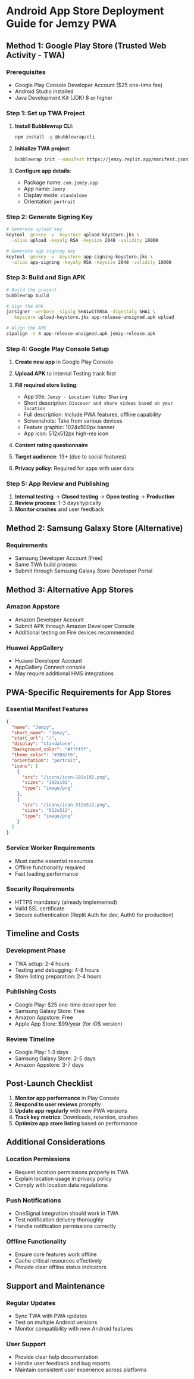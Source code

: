 # Android App Store Deployment Guide for Jemzy PWA

## Method 1: Google Play Store (Trusted Web Activity - TWA)

### Prerequisites
- Google Play Console Developer Account ($25 one-time fee)
- Android Studio installed
- Java Development Kit (JDK) 8 or higher

### Step 1: Set up TWA Project
1. **Install Bubblewrap CLI**:
   ```bash
   npm install -g @bubblewrap/cli
   ```

2. **Initialize TWA project**:
   ```bash
   bubblewrap init --manifest https://jemzy.replit.app/manifest.json
   ```

3. **Configure app details**:
   - Package name: `com.jemzy.app`
   - App name: `Jemzy`
   - Display mode: `standalone`
   - Orientation: `portrait`

### Step 2: Generate Signing Key
```bash
# Generate upload key
keytool -genkey -v -keystore upload-keystore.jks \
  -alias upload -keyalg RSA -keysize 2048 -validity 10000

# Generate app signing key  
keytool -genkey -v -keystore app-signing-keystore.jks \
  -alias app-signing -keyalg RSA -keysize 2048 -validity 10000
```

### Step 3: Build and Sign APK
```bash
# Build the project
bubblewrap build

# Sign the APK
jarsigner -verbose -sigalg SHA1withRSA -digestalg SHA1 \
  -keystore upload-keystore.jks app-release-unsigned.apk upload

# Align the APK
zipalign -v 4 app-release-unsigned.apk jemzy-release.apk
```

### Step 4: Google Play Console Setup
1. **Create new app** in Google Play Console
2. **Upload APK** to Internal Testing track first
3. **Fill required store listing**:
   - App title: `Jemzy - Location Video Sharing`
   - Short description: `Discover and share videos based on your location`
   - Full description: Include PWA features, offline capability
   - Screenshots: Take from various devices
   - Feature graphic: 1024x500px banner
   - App icon: 512x512px high-res icon

4. **Content rating questionnaire**
5. **Target audience**: 13+ (due to social features)
6. **Privacy policy**: Required for apps with user data

### Step 5: App Review and Publishing
1. **Internal testing** → **Closed testing** → **Open testing** → **Production**
2. **Review process**: 1-3 days typically
3. **Monitor crashes** and user feedback

## Method 2: Samsung Galaxy Store (Alternative)

### Requirements
- Samsung Developer Account (Free)
- Same TWA build process
- Submit through Samsung Galaxy Store Developer Portal

## Method 3: Alternative App Stores

### Amazon Appstore
- Amazon Developer Account
- Submit APK through Amazon Developer Console
- Additional testing on Fire devices recommended

### Huawei AppGallery
- Huawei Developer Account
- AppGallery Connect console
- May require additional HMS integrations

## PWA-Specific Requirements for App Stores

### Essential Manifest Features
```json
{
  "name": "Jemzy",
  "short_name": "Jemzy",
  "start_url": "/",
  "display": "standalone",
  "background_color": "#ffffff",
  "theme_color": "#3B82F6",
  "orientation": "portrait",
  "icons": [
    {
      "src": "/icons/icon-192x192.png",
      "sizes": "192x192",
      "type": "image/png"
    },
    {
      "src": "/icons/icon-512x512.png",
      "sizes": "512x512",
      "type": "image/png"
    }
  ]
}
```

### Service Worker Requirements
- Must cache essential resources
- Offline functionality required
- Fast loading performance

### Security Requirements
- HTTPS mandatory (already implemented)
- Valid SSL certificate
- Secure authentication (Replit Auth for dev, Auth0 for production)

## Timeline and Costs

### Development Phase
- TWA setup: 2-4 hours
- Testing and debugging: 4-8 hours
- Store listing preparation: 2-4 hours

### Publishing Costs
- Google Play: $25 one-time developer fee
- Samsung Galaxy Store: Free
- Amazon Appstore: Free
- Apple App Store: $99/year (for iOS version)

### Review Timeline
- Google Play: 1-3 days
- Samsung Galaxy Store: 2-5 days
- Amazon Appstore: 3-7 days

## Post-Launch Checklist

1. **Monitor app performance** in Play Console
2. **Respond to user reviews** promptly
3. **Update app regularly** with new PWA versions
4. **Track key metrics**: Downloads, retention, crashes
5. **Optimize app store listing** based on performance

## Additional Considerations

### Location Permissions
- Request location permissions properly in TWA
- Explain location usage in privacy policy
- Comply with location data regulations

### Push Notifications
- OneSignal integration should work in TWA
- Test notification delivery thoroughly
- Handle notification permissions correctly

### Offline Functionality
- Ensure core features work offline
- Cache critical resources effectively
- Provide clear offline status indicators

## Support and Maintenance

### Regular Updates
- Sync TWA with PWA updates
- Test on multiple Android versions
- Monitor compatibility with new Android features

### User Support
- Provide clear help documentation
- Handle user feedback and bug reports
- Maintain consistent user experience across platforms